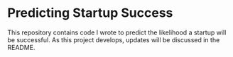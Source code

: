 # Predicting Startup Success

This repository contains code I wrote to predict the likelihood a startup will be successful. As this project develops, updates will be discussed in the README.
